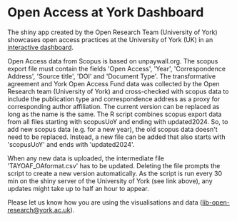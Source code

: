 # Open Access at York Dashboard

The shiny app created by the Open Research Team (University of York) showcases open access practices at the University of York (UK) in an [interactive dashboard](https://shiny.york.ac.uk/open_research_at_york/).

Open Access data from Scopus is based on unpaywall.org. The scopus export file must contain the fields 'Open Access', 'Year', 'Correspondence Address', 'Source title', 'DOI' and 'Document Type'. The transformative agreement and York Open Access Fund data was collected by the Open Research team (University of York) and cross-checked with scopus data to include the publication type and correspondence address as a proxy for corresponding author affiliation. The current version can be replaced as long as the name is the same. The R script combines scopus export data from all files starting with scopusUoY and ending with updated2024. So, to add new scopus data (e.g. for a new year), the old scopus data doesn't need to be replaced. Instead, a new file can be added that also starts with 'scopusUoY' and ends with 'updated2024'. 

When any new data is uploaded, the intermediate file 'TAYOAF_OAformat.csv' has to be updated. Deleting the file prompts the script to create a new version automatically. As the script is run every 30 min on the shiny server of the University of York (see link above), any updates might take up to half an hour to appear.

Please let us know how you are using the visualisations and data (lib-open-research@york.ac.uk).
